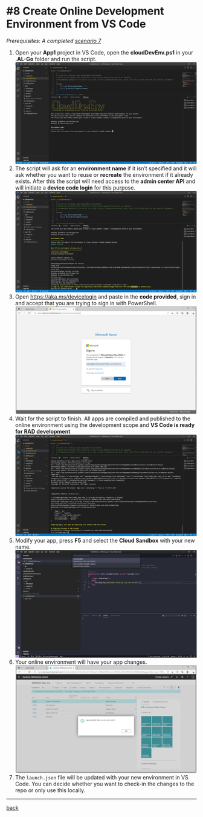 # #8 Create Online Development Environment from VS Code
*Prerequisites: A completed [scenario 7](7.md)*

1. Open your **App1** project in VS Code, open the **cloudDevEnv.ps1** in your **.AL-Go** folder and run the script.
![Cloud DevEnv](/images/8a.png)
1. The script will ask for an **environment name** if it isn’t specified and it will ask whether you want to reuse or **recreate** the environment if it already exists. After this the script will need access to the **admin center API** and will initiate a **device code login** for this purpose.
![Cloud DevEnv](/images/8b.png)
1. Open https://aka.ms/devicelogin and paste in the **code provided**, sign in and accept that you are trying to sign in with PowerShell.
![Cloud DevEnv](/images/8c.png)
1. Wait for the script to finish. All apps are compiled and published to the online environment using the development scope and **VS Code is ready for RAD development**
![Cloud DevEnv](/images/8d.png)
1. Modify your app, press **F5** and select the **Cloud Sandbox** with your new name.
![Cloud DevEnv](/images/8e.png)
1. Your online environment will have your app changes.
![Cloud DevEnv](/images/8f.png)
1. The `launch.json` file will be updated with your new environment in VS Code. You can decide whether you want to check-in the changes to the repo or only use this locally.
---
[back](/README.md)
